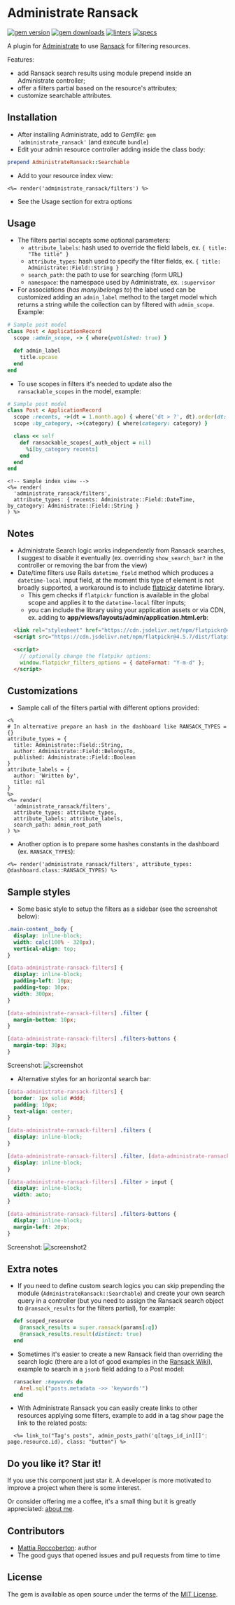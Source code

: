 # Administrate Ransack
[![gem version](https://badge.fury.io/rb/administrate_ransack.svg)](https://badge.fury.io/rb/administrate_ransack)
[![gem downloads](https://badgen.net/rubygems/dt/administrate_ransack)](https://rubygems.org/gems/administrate_ransack)
[![linters](https://github.com/blocknotes/administrate_ransack/actions/workflows/linters.yml/badge.svg)](https://github.com/blocknotes/administrate_ransack/actions/workflows/linters.yml)
[![specs](https://github.com/blocknotes/administrate_ransack/actions/workflows/specs.yml/badge.svg)](https://github.com/blocknotes/administrate_ransack/actions/workflows/specs.yml)

A plugin for [Administrate](https://github.com/thoughtbot/administrate) to use [Ransack](https://github.com/activerecord-hackery/ransack) for filtering resources.

Features:
- add Ransack search results using module prepend inside an Administrate controller;
- offer a filters partial based on the resource's attributes;
- customize searchable attributes.

## Installation

- After installing Administrate, add to *Gemfile*: `gem 'administrate_ransack'` (and execute `bundle`)
- Edit your admin resource controller adding inside the class body:
```rb
prepend AdministrateRansack::Searchable
```
- Add to your resource index view:
```erb
<%= render('administrate_ransack/filters') %>
```
- See the Usage section for extra options

## Usage

- The filters partial accepts some optional parameters:
  + `attribute_labels`: hash used to override the field labels, ex. `{ title: "The title" }`
  + `attribute_types`: hash used to specify the filter fields, ex. `{ title: Administrate::Field::String }`
  + `search_path`: the path to use for searching (form URL)
  + `namespace`: the namespace used by Administrate, ex. `:supervisor`
- For associations (_has many_/_belongs to_) the label used can be customized adding an `admin_label` method to the target model which returns a string while the collection can by filtered with `admin_scope`. Example:

```rb
# Sample post model
class Post < ApplicationRecord
  scope :admin_scope, -> { where(published: true) }

  def admin_label
    title.upcase
  end
end
```

- To use scopes in filters it's needed to update also the `ransackable_scopes` in the model, example:

```rb
# Sample post model
class Post < ApplicationRecord
  scope :recents, ->(dt = 1.month.ago) { where('dt > ?', dt).order(dt: :desc) }
  scope :by_category, ->(category) { where(category: category) }

  class << self
    def ransackable_scopes(_auth_object = nil)
      %i[by_category recents]
    end
  end
end
```

```erb
<!-- Sample index view -->
<%= render(
  'administrate_ransack/filters',
  attribute_types: { recents: Administrate::Field::DateTime, by_category: Administrate::Field::String }
) %>
```

## Notes

- Administrate Search logic works independently from Ransack searches, I suggest to disable it eventually (ex. overriding `show_search_bar?` in the controller or removing the bar from the view)
- Date/time filters use Rails `datetime_field` method which produces a `datetime-local` input field, at the moment this type of element is not broadly supported, a workaround is to include [flatpickr](https://github.com/flatpickr/flatpickr) datetime library.
  + This gem checks if `flatpickr` function is available in the global scope and applies it to the `datetime-local` filter inputs;
  + you can include the library using your application assets or via CDN, ex. adding to **app/views/layouts/admin/application.html.erb**:
```html
  <link rel="stylesheet" href="https://cdn.jsdelivr.net/npm/flatpickr@4.5.7/dist/flatpickr.min.css">
  <script src="https://cdn.jsdelivr.net/npm/flatpickr@4.5.7/dist/flatpickr.min.js"></script>

  <script>
    // optionally change the flatpikr options:
    window.flatpickr_filters_options = { dateFormat: "Y-m-d" };
  </script>
```

## Customizations

- Sample call of the filters partial with different options provided:
```erb
<%
# In alternative prepare an hash in the dashboard like RANSACK_TYPES = {}
attribute_types = {
  title: Administrate::Field::String,
  author: Administrate::Field::BelongsTo,
  published: Administrate::Field::Boolean
}
attribute_labels = {
  author: 'Written by',
  title: nil
}
%>
<%= render(
  'administrate_ransack/filters',
  attribute_types: attribute_types,
  attribute_labels: attribute_labels,
  search_path: admin_root_path
) %>
```
- Another option is to prepare some hashes constants in the dashboard (ex. `RANSACK_TYPES`):
```erb
<%= render('administrate_ransack/filters', attribute_types: @dashboard.class::RANSACK_TYPES) %>
```

## Sample styles

- Some basic style to setup the filters as a sidebar (see the screenshot below):

```css
.main-content__body {
  display: inline-block;
  width: calc(100% - 320px);
  vertical-align: top;
}

[data-administrate-ransack-filters] {
  display: inline-block;
  padding-left: 10px;
  padding-top: 10px;
  width: 300px;
}

[data-administrate-ransack-filters] .filter {
  margin-bottom: 10px;
}

[data-administrate-ransack-filters] .filters-buttons {
  margin-top: 30px;
}
```

Screenshot:
![screenshot](extra/screenshot.png)

- Alternative styles for an horizontal search bar:

```css
[data-administrate-ransack-filters] {
  border: 1px solid #ddd;
  padding: 10px;
  text-align: center;
}

[data-administrate-ransack-filters] .filters {
  display: inline-block;
}

[data-administrate-ransack-filters] .filter, [data-administrate-ransack-filters] .filter > label {
  display: inline-block;
}

[data-administrate-ransack-filters] .filter > input {
  display: inline-block;
  width: auto;
}

[data-administrate-ransack-filters] .filters-buttons {
  display: inline-block;
  margin-left: 20px;
}
```

Screenshot:
![screenshot2](extra/screenshot2.png)

## Extra notes

- If you need to define custom search logics you can skip prepending the module (`AdministrateRansack::Searchable`) and create your own search query in a controller (but you need to assign the Ransack search object to `@ransack_results` for the filters partial), for example:
```ruby
  def scoped_resource
    @ransack_results = super.ransack(params[:q])
    @ransack_results.result(distinct: true)
  end
```
- Sometimes it's easier to create a new Ransack field than overriding the search logic (there are a lot of good examples in the [Ransack Wiki](https://github.com/activerecord-hackery/ransack/wiki/Using-Ransackers)), example to search in a `jsonb` field adding to a Post model:
```ruby
  ransacker :keywords do
    Arel.sql("posts.metadata ->> 'keywords'")
  end
```
- With Administrate Ransack you can easily create links to other resources applying some filters, example to add in a tag show page the link to the related posts:
```erb
  <%= link_to("Tag's posts", admin_posts_path('q[tags_id_in][]': page.resource.id), class: "button") %>
```

## Do you like it? Star it!

If you use this component just star it. A developer is more motivated to improve a project when there is some interest.

Or consider offering me a coffee, it's a small thing but it is greatly appreciated: [about me](https://www.blocknot.es/about-me).

## Contributors

- [Mattia Roccoberton](https://blocknot.es/): author
- The good guys that opened issues and pull requests from time to time

## License

The gem is available as open source under the terms of the [MIT License](https://opensource.org/licenses/MIT).
